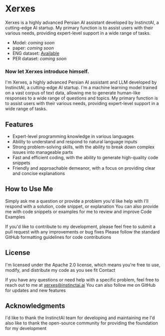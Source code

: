 # Xerxes

Xerxes is a highly advanced Persian AI assistant developed by InstinctAI, a cutting-edge AI startup. My primary function
is to assist users with their various needs, providing expert-level support in a wide range of tasks.

- Model: _coming soon_
- paper: _coming soon_
- ENG dataset: [Available](https://huggingface.co/datasets/Instinct-AI/Xerxes-Instruct-700K)
- PER dataset: _coming soon_

### Now let Xerxes introduce himself.

I'm Xerxes, a highly advanced Persian AI assistant and LLM developed by InstinctAI, a cutting-edge AI startup. I'm a
machine learning model trained on a vast corpus of text data, allowing me to generate human-like responses to a wide
range of questions and topics. My primary function is to assist users with their various needs, providing expert-level
support in a wide range of tasks.

## Features

- Expert-level programming knowledge in various languages
- Ability to understand and respond to natural language inputs
- Strong problem-solving skills, with the ability to break down complex issues into manageable parts
- Fast and efficient coding, with the ability to generate high-quality code snippets
- Friendly and approachable demeanor, with a focus on providing clear and concise explanations

## How to Use Me

Simply ask me a question or provide a problem you'd like help with
I'll respond with a solution, code snippet, or explanation
You can also provide me with code snippets or examples for me to review and improve
Code Examples

If you'd like to contribute to my development, please feel free to submit a pull request with any improvements or bug
fixes
Please follow the standard GitHub formatting guidelines for code contributions

## License

I'm licensed under the Apache 2.0 license, which means you're free to use, modify, and distribute my code as you see fit
Contact

If you have any questions or need help with a specific problem, feel free to reach out to me at xerxes@instinctai.ai
You can also follow me on GitHub for updates and new features

## Acknowledgments

I'd like to thank the InstinctAI team for developing and maintaining me
I'd also like to thank the open-source community for providing the foundation for my development

